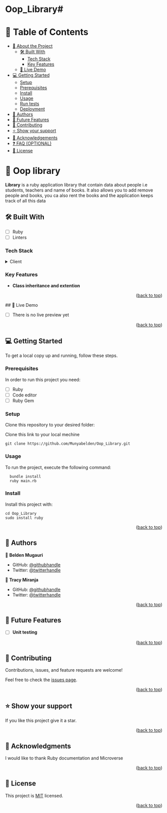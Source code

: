 # Oop_Library# <a name="readme-top"></a>

# 📗 Table of Contents

- [📖 About the Project](#about-project)
  - [🛠 Built With](#built-with)
    - [Tech Stack](#tech-stack)
    - [Key Features](#key-features)
  - [🚀 Live Demo](#live-demo)
- [💻 Getting Started](#getting-started)
  - [Setup](#setup)
  - [Prerequisites](#prerequisites)
  - [Install](#install)
  - [Usage](#usage)
  - [Run tests](#run-tests)
  - [Deployment](#deployment)
- [👥 Authors](#authors)
- [🔭 Future Features](#future-features)
- [🤝 Contributing](#contributing)
- [⭐️ Show your support](#support)
- [🙏 Acknowledgements](#acknowledgements)
- [❓ FAQ (OPTIONAL)](#faq)
- [📝 License](#license)

# 📖 Oop library <a name="about-project"></a>

**Library** is a ruby application library that contain data about people i.e students, teachers and name of books. It also allows you to add remove people and books, you ca also rent the books and the application keeps track of all this data 

## 🛠 Built With <a name="built-with"></a>

- [ ] Ruby
- [ ] Linters
### Tech Stack <a name="tech-stack"></a>

<details>
  <summary>Client</summary>
  <ul>
    <li><a href="https://rubygems.org">Ruby</a></li>
  </ul>
</details>

### Key Features <a name="key-features"></a>

- **Class inheritance and extention**

<p align="right">(<a href="#readme-top">back to top</a>)</p>
## 🚀 Live Demo <a name="live-demo"></a>

- [ ] There is no live preview yet 

<p align="right">(<a href="#readme-top">back to top</a>)</p>

## 💻 Getting Started <a name="getting-started"></a>

To get a local copy up and running, follow these steps.

### Prerequisites

In order to run this project you need:

- [ ] Ruby 
- [ ] Code editor
- [ ] Ruby Gem

### Setup

Clone this repository to your desired folder:

Clone this link to your local mechine
```
git clone https://github.com/Munyabelden/Oop_Library.git
```

### Usage

To run the project, execute the following command:

```
  bundle install
  ruby main.rb
```

### Install

Install this project with:

```
cd Oop_Library
sudo install ruby
```


<p align="right">(<a href="#readme-top">back to top</a>)</p>

## 👥 Authors <a name="authors"></a>

👤 **Belden Mugauri**

- GitHub: [@githubhandle](https://github.com/Munyabelden/)
- Twitter: [@twitterhandle](https://twitter.com/munyaradzi045)

👤 **Tracy Miranja**

- GitHub: [@githubhandle](https://github.com/Tracy-miranja)
- Twitter: [@twitterhandle](https://www.linkedin.com/in/tracy-miranja)
<p align="right">(<a href="#readme-top">back to top</a>)</p>

## 🔭 Future Features <a name="future-features"></a>

- [ ] **Unit testing**

<p align="right">(<a href="#readme-top">back to top</a>)</p>

## 🤝 Contributing <a name="contributing"></a>

Contributions, issues, and feature requests are welcome!

Feel free to check the [issues page](https://github.com/Munyabelden/Oop_Library/issues).

<p align="right">(<a href="#readme-top">back to top</a>)</p>

## ⭐️ Show your support <a name="support"></a>

If you like this project give it a star.

<p align="right">(<a href="#readme-top">back to top</a>)</p>

## 🙏 Acknowledgments <a name="acknowledgements"></a>

I would like to thank Ruby documentation and Microverse

<p align="right">(<a href="#readme-top">back to top</a>)</p>

## 📝 License <a name="license"></a>

This project is [MIT](https://github.com/Munyabelden/Oop_Library/blob/develop/LICENSE) licensed.

<p align="right">(<a href="#readme-top">back to top</a>)</p>